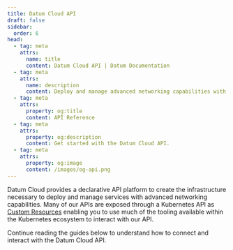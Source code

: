 ```yaml
---
title: Datum Cloud API
draft: false
sidebar:
  order: 6
head:
  - tag: meta
    attrs:
      name: title
      content: Datum Cloud API | Datum Documentation
  - tag: meta
    attrs:
      name: description
      content: Deploy and manage advanced networking capabilities with the Datum API Cloud Platform.
  - tag: meta
    attrs:
      property: og:title
      content: API Reference
  - tag: meta
    attrs:
      property: og:description
      content: Get started with the Datum Cloud API.
  - tag: meta
    attrs:
      property: og:image
      content: /images/og-api.png
---
```


Datum Cloud provides a declarative API platform to create the infrastructure
necessary to deploy and manage services with advanced networking capabilities.
Many of our APIs are exposed through a Kubernetes API as [Custom Resources]
enabling you to use much of the tooling available within the Kubernetes
ecosystem to interact with our API.

[Custom Resources]:
    https://kubernetes.io/docs/concepts/extend-kubernetes/api-extension/custom-resources/

Continue reading the guides below to understand how to connect and interact with
the Datum Cloud API.
